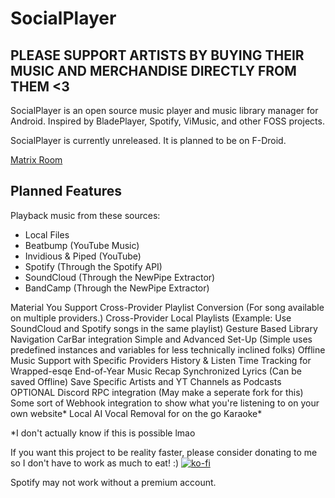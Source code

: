 # SocialPlayer
## PLEASE SUPPORT ARTISTS BY BUYING THEIR MUSIC AND MERCHANDISE DIRECTLY FROM THEM <3

SocialPlayer is an open source music player and music library manager for Android. Inspired by BladePlayer, Spotify, ViMusic, and other FOSS projects.

SocialPlayer is currently unreleased. It is planned to be on F-Droid.

[Matrix Room](https://matrix.to/#/!vCeQUjhOICZcAGqJzD:matrix.org?via=matrix.org)

## Planned Features

Playback music from these sources:
* Local Files
* Beatbump (YouTube Music)
* Invidious & Piped (YouTube)
* Spotify (Through the Spotify API)
* SoundCloud (Through the NewPipe Extractor)
* BandCamp (Through the NewPipe Extractor)

Material You Support
Cross-Provider Playlist Conversion (For song available on multiple providers.)
Cross-Provider Local Playlists (Example: Use SoundCloud and Spotify songs in the same playlist)
Gesture Based Library Navigation
CarBar integration
Simple and Advanced Set-Up (Simple uses predefined instances and variables for less technically inclined folks)
Offline Music Support with Specific Providers
History & Listen Time Tracking for Wrapped-esqe End-of-Year Music Recap
Synchronized Lyrics (Can be saved Offline)
Save Specific Artists and YT Channels as Podcasts
OPTIONAL Discord RPC integration (May make a seperate fork for this)
Some sort of Webhook integration to show what you're listening to on your own website*
Local AI Vocal Removal for on the go Karaoke*

*I don't actually know if this is possible lmao

If you want this project to be reality faster, please consider donating to me so I don't have to work as much to eat! :)
[![ko-fi](https://ko-fi.com/img/githubbutton_sm.svg)](https://ko-fi.com/J3J3HCZ12)

Spotify may not work without a premium account. 
